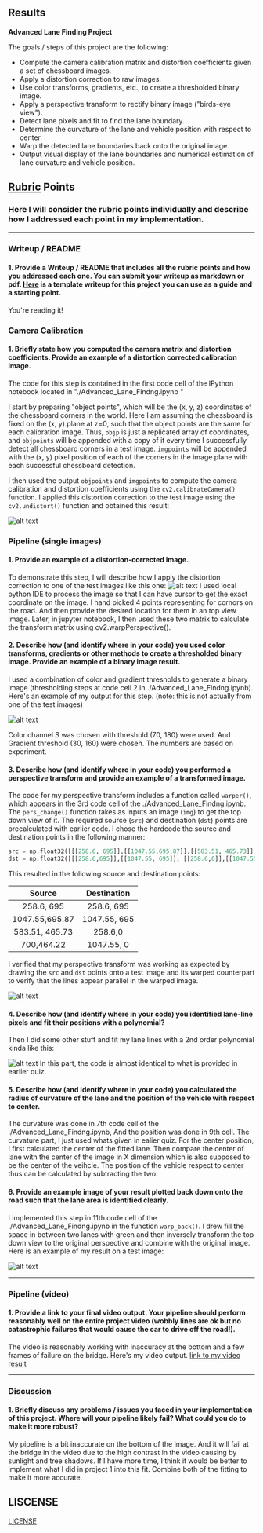 ## Results

**Advanced Lane Finding Project**

The goals / steps of this project are the following:

* Compute the camera calibration matrix and distortion coefficients given a set of chessboard images.
* Apply a distortion correction to raw images.
* Use color transforms, gradients, etc., to create a thresholded binary image.
* Apply a perspective transform to rectify binary image ("birds-eye view").
* Detect lane pixels and fit to find the lane boundary.
* Determine the curvature of the lane and vehicle position with respect to center.
* Warp the detected lane boundaries back onto the original image.
* Output visual display of the lane boundaries and numerical estimation of lane curvature and vehicle position.

[//]: # (Image References)

[image1]: ./output_images/Undistorted_straight_line.jpg "Undistorted"
[image2]: ./output_images/perspective_changed_straight_line.jpg "Road Transformed"
[image3]: ./output_images/binary_straight_line.jpg "Binary Example"
[image4]: ./output_images/warped_straight_lines.jpg "Warp Example"
[image5]: ./output_images/fit_straight_lines.jpg "Fit Visual"
[image6]: ./output_images/straight_lines1.jpg "Output"
[video1]: ./project_video.mp4 "Video"

## [Rubric](https://review.udacity.com/#!/rubrics/571/view) Points

### Here I will consider the rubric points individually and describe how I addressed each point in my implementation.  

---

### Writeup / README

#### 1. Provide a Writeup / README that includes all the rubric points and how you addressed each one.  You can submit your writeup as markdown or pdf.  [Here](https://github.com/udacity/CarND-Advanced-Lane-Lines/blob/master/writeup_template.md) is a template writeup for this project you can use as a guide and a starting point.  

You're reading it!

### Camera Calibration

#### 1. Briefly state how you computed the camera matrix and distortion coefficients. Provide an example of a distortion corrected calibration image.

The code for this step is contained in the first code cell of the IPython notebook located in "./Advanced_Lane_Findng.ipynb
"   

I start by preparing "object points", which will be the (x, y, z) coordinates of the chessboard corners in the world. Here I am assuming the chessboard is fixed on the (x, y) plane at z=0, such that the object points are the same for each calibration image.  Thus, `objp` is just a replicated array of coordinates, and `objpoints` will be appended with a copy of it every time I successfully detect all chessboard corners in a test image.  `imgpoints` will be appended with the (x, y) pixel position of each of the corners in the image plane with each successful chessboard detection.  

I then used the output `objpoints` and `imgpoints` to compute the camera calibration and distortion coefficients using the `cv2.calibrateCamera()` function.  I applied this distortion correction to the test image using the `cv2.undistort()` function and obtained this result: 

![alt text][image1]

### Pipeline (single images)

#### 1. Provide an example of a distortion-corrected image.

To demonstrate this step, I will describe how I apply the distortion correction to one of the test images like this one:
![alt text][image2] I used local python IDE to process the image so that I can have cursor to get the exact coordinate on the image. I hand picked 4 points representing for cornors on the road. And then provide the desired location for them in an top view image. Later, in jupyter notebook, I then used these two matrix to calculate the transform matrix using cv2.warpPerspective().

#### 2. Describe how (and identify where in your code) you used color transforms, gradients or other methods to create a thresholded binary image.  Provide an example of a binary image result.

I used a combination of color and gradient thresholds to generate a binary image (thresholding steps at code cell 2 in ./Advanced_Lane_Findng.ipynb).  Here's an example of my output for this step.  (note: this is not actually from one of the test images)

![alt text][image3]

Color channel S was chosen with threshold (70, 180) were used. And Gradient threshold (30, 160) were chosen. The numbers are based on experiment. 

#### 3. Describe how (and identify where in your code) you performed a perspective transform and provide an example of a transformed image.

The code for my perspective transform includes a function called `warper()`, which appears in the 3rd code cell of the ./Advanced_Lane_Findng.ipynb.  The `pers_change()` function takes as inputs an image (`img`) to get the top down view of it. The required source (`src`) and destination (`dst`) points are precalculated with earlier code.  I chose the hardcode the source and destination points in the following manner:

```python
src = np.float32([[[258.6, 695]],[[1047.55,695.87]],[[583.51, 465.73]],[[700,464.22]]])
dst = np.float32([[[258.6,695]],[[1047.55, 695]], [[258.6,0]],[[1047.55, 0]]])  
```

This resulted in the following source and destination points:

| Source        | Destination   | 
|:-------------:|:-------------:| 
| 258.6, 695    | 258.6, 695    | 
| 1047.55,695.87| 1047.55, 695  |
| 583.51, 465.73| 258.6,0       |
| 700,464.22    | 1047.55, 0    |

I verified that my perspective transform was working as expected by drawing the `src` and `dst` points onto a test image and its warped counterpart to verify that the lines appear parallel in the warped image.

![alt text][image4]

#### 4. Describe how (and identify where in your code) you identified lane-line pixels and fit their positions with a polynomial?

Then I did some other stuff and fit my lane lines with a 2nd order polynomial kinda like this:

![alt text][image5]
In this part, the code is almost identical to what is provided in earlier quiz.


#### 5. Describe how (and identify where in your code) you calculated the radius of curvature of the lane and the position of the vehicle with respect to center.

The curvature was done in 7th code cell of the ./Advanced_Lane_Findng.ipynb, And the position was done in 9th cell. The curvature part, I just used whats given in ealier quiz. For the center position, I first calculated the center of the fitted lane. Then compare the center of lane with the center of the image in X dimension which is also supposed to be the center of the veihcle. The position of the vehicle respect to center thus can be calculated by subtracting the two. 

#### 6. Provide an example image of your result plotted back down onto the road such that the lane area is identified clearly.

I implemented this step in 11th code cell of the ./Advanced_Lane_Findng.ipynb in the function `warp_back()`. I drew fill the space in between two lanes with green and then inversely transform the top down view to the original perspective and combine with the original image. Here is an example of my result on a test image:

![alt text][image6]

---

### Pipeline (video)

#### 1. Provide a link to your final video output.  Your pipeline should perform reasonably well on the entire project video (wobbly lines are ok but no catastrophic failures that would cause the car to drive off the road!).

The video is reasonably working with inaccuracy at the bottom and a few frames of failure on the bridge. Here's my video output. [link to my video result](./output_project_video.mp4)

---

### Discussion

#### 1. Briefly discuss any problems / issues you faced in your implementation of this project.  Where will your pipeline likely fail?  What could you do to make it more robust?

My pipeline is a bit inaccurate on the bottom of the image. And it will fail at the bridge in the video due to the high contrast in the video causing by sunlight and tree shadows. If I have more time, I think it would be better to implement what I did in project 1 into this fit. Combine both of the fitting to make it more accurate.

## LISCENSE
[LICENSE](LICENSE)
